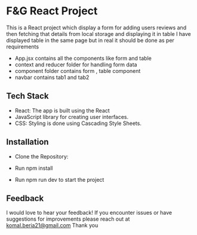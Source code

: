 
# F&G React Project

This is a React project which display a form for adding users reviews and then fetching that details from local storage and displaying it in table 
I have displayed table in the same page but in real it should be done as per requirements



- App.jsx contains all the components like form and table
- context and reducer folder for handling form data
- component folder contains form , table component 
- navbar contains tab1 and tab2

## Tech Stack


- React: The app is built using the React 
- JavaScript library for creating user interfaces.
- CSS: Styling is done using Cascading Style Sheets.

## Installation

- Clone the Repository:
- Run npm install

- Run npm run dev to start the project
    
## Feedback


I would love to hear your feedback! If you encounter issues or have suggestions for improvements please reach out at 
komal.beria21@gmail.com
Thank you 


